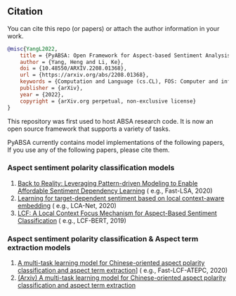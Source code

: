 ﻿Citation
--------

You can cite this repo (or papers) or attach the author information in your work.

```bibtex
@misc{YangL2022,
    title = {PyABSA: Open Framework for Aspect-based Sentiment Analysis},
    author = {Yang, Heng and Li, Ke},
    doi = {10.48550/ARXIV.2208.01368},
    url = {https://arxiv.org/abs/2208.01368},
    keywords = {Computation and Language (cs.CL), FOS: Computer and information sciences, FOS: Computer and information sciences},
    publisher = {arXiv},
    year = {2022},
    copyright = {arXiv.org perpetual, non-exclusive license}
}
```


This repository was first used to host ABSA research code.
It is now an open source framework that supports a variety of tasks. 

PyABSA currently contains model implementations of the following papers, 
If you use any of the following papers, please cite them.

### Aspect sentiment polarity classification models
1. [Back to Reality: Leveraging Pattern-driven Modeling to Enable Affordable Sentiment Dependency Learning](https://arxiv.org/abs/2110.08604) (
   e.g., Fast-LSA, 2020)
2. [Learning for target-dependent sentiment based on local context-aware embedding](https://link.springer.com/article/10.1007/s11227-021-04047-1) (
   e.g., LCA-Net, 2020)
3. [LCF: A Local Context Focus Mechanism for Aspect-Based Sentiment Classification](https://www.mdpi.com/2076-3417/9/16/3389) (
   e.g., LCF-BERT, 2019)



### Aspect sentiment polarity classification & Aspect term extraction models

1. [A multi-task learning model for Chinese-oriented aspect polarity classification and aspect term extraction](https://www.sciencedirect.com/science/article/pii/S0925231220312534)] (
   e.g., Fast-LCF-ATEPC, 2020)
2. [(Arxiv) A multi-task learning model for Chinese-oriented aspect polarity classification and aspect term extraction](https://arxiv.org/pdf/1912.07976.pdf)



